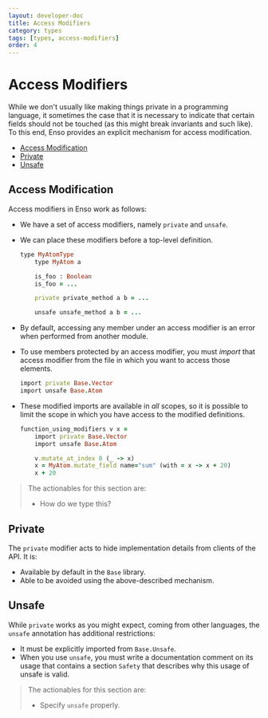 ```yaml
---
layout: developer-doc
title: Access Modifiers
category: types
tags: [types, access-modifiers]
order: 4
---
```


# Access Modifiers
While we don't usually like making things private in a programming language, it
sometimes the case that it is necessary to indicate that certain fields should
not be touched (as this might break invariants and such like). To this end, Enso
provides an explicit mechanism for access modification.

<!-- MarkdownTOC levels="2,3" autolink="true" -->

- [Access Modification](#access-modification)
- [Private](#private)
- [Unsafe](#unsafe)

<!-- /MarkdownTOC -->

## Access Modification
Access modifiers in Enso work as follows:

- We have a set of access modifiers, namely `private` and `unsafe`.
- We can place these modifiers before a top-level definition.

  ```ruby
  type MyAtomType
      type MyAtom a

      is_foo : Boolean
      is_foo = ...

      private private_method a b = ...

      unsafe unsafe_method a b = ...
  ```

- By default, accessing any member under an access modifier is an error when
  performed from another module.
- To use members protected by an access modifier, you must _import_ that access
  modifier from the file in which you want to access those elements.

  ```ruby
  import private Base.Vector
  import unsafe Base.Atom
  ```

- These modified imports are available in _all_ scopes, so it is possible to
  limit the scope in which you have access to the modified definitions.

  ```ruby
  function_using_modifiers v x =
      import private Base.Vector
      import unsafe Base.Atom

      v.mutate_at_index 0 (_ -> x)
      x = MyAtom.mutate_field name="sum" (with = x -> x + 20)
      x + 20
  ```

> The actionables for this section are:
>
> - How do we type this?

## Private
The `private` modifier acts to hide implementation details from clients of the
API. It is:

- Available by default in the `Base` library.
- Able to be avoided using the above-described mechanism.

## Unsafe
While `private` works as you might expect, coming from other languages, the
`unsafe` annotation has additional restrictions:

- It must be explicitly imported from `Base.Unsafe`.
- When you use `unsafe`, you must write a documentation comment on its usage
  that contains a section `Safety` that describes why this usage of unsafe is
  valid.

> The actionables for this section are:
>
> - Specify `unsafe` properly.
